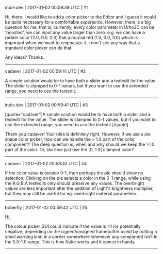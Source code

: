 indie.dev | 2017-01-02 00:59:39 UTC | #1

Hi, there.
I would like to add a color picker to the Editor and I guess it would be quite necessary for a comfortable experience.
However, there is a big question for me, that is, currently, every color parameter in Urho3D can be 'boosted', we can input any value larger than zero.
e.g. we can have a redder color (2.0, 0.0, 0.0)  that a normal red (1.0, 0.0, 0.0) which is important when we want to emphasize it.
I don't see any way that a standard color picker can do that.

Any ideas? Thanks.

-------------------------

cadaver | 2017-01-02 00:59:41 UTC | #2

A simple solution would be to have both a slider and a textedit for the value. The slider is clamped to 0-1 values, but if you want to use the extended range, you need to use the textedit.

-------------------------

indie.dev | 2017-01-02 00:59:41 UTC | #3

[quote="cadaver"]A simple solution would be to have both a slider and a textedit for the value. The slider is clamped to 0-1 values, but if you want to use the extended range, you need to use the textedit.[/quote]

Thank you cadaver! Your idea is definitely right. However, if we use a pie shape color picker, how can we handle the > 1.0 part of the color component? The deep question is, when and why should we keep the >1.0 part of the color. Or, shall we just use the [0, 1.0] clamped color?

-------------------------

cadaver | 2017-01-02 00:59:42 UTC | #4

If the color value is outside 0-1, then perhaps the pie should show no selection. Clicking on the pie selects a color in the 0-1 range, while using the R,G,B,A textedits only should preserve any values. The overbright values are less important after the addition of Light's brightness multiplier, but they may still be useful for eg. overbright material parameters.

-------------------------

boberfly | 2017-01-02 00:59:42 UTC | #5

Hi,

The colour picker GUI could indicate if the value is >1 (or potentially negative, depending on the signed/unsigned framebuffer used) by putting a small warning icon in a corner somewhere whenever any component isn't in the 0.0-1.0 range. This is how Nuke works and it comes in handy.

-------------------------

